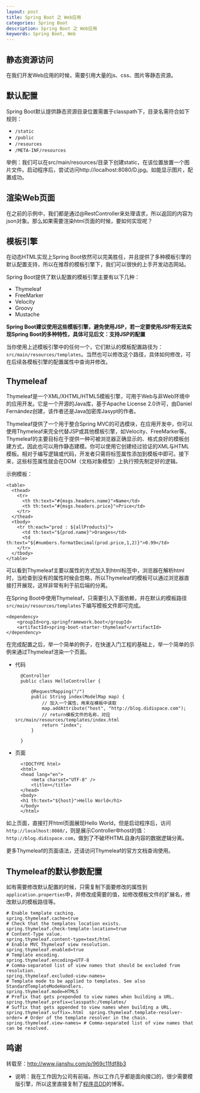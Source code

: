 ```yaml
---
layout: post
title: Spring Boot 之 Web应用
categories: Spring Boot
description: Spring Boot 之 Web应用
keywords: Spring Boot, Web
---
```


## 静态资源访问

在我们开发Web应用的时候，需要引用大量的js、css、图片等静态资源。


## 默认配置

Spring Boot默认提供静态资源目录位置需置于classpath下，目录名需符合如下规则：

* `/static`
* `/public`
* `/resources`
* `/META-INF/resources`

举例：我们可以在src/main/resources/目录下创建static，在该位置放置一个图片文件。启动程序后，尝试访问http://localhost:8080/D.jpg。如能显示图片，配置成功。

## 渲染Web页面


在之前的示例中，我们都是通过@RestController来处理请求，所以返回的内容为json对象。那么如果需要渲染html页面的时候，要如何实现呢？

## 模板引擎

在动态HTML实现上Spring Boot依然可以完美胜任，并且提供了多种模板引擎的默认配置支持，所以在推荐的模板引擎下，我们可以很快的上手开发动态网站。

Spring Boot提供了默认配置的模板引擎主要有以下几种：

* Thymeleaf
* FreeMarker
* Velocity
* Groovy
* Mustache

**Spring Boot建议使用这些模板引擎，避免使用JSP，若一定要使用JSP将无法实现Spring Boot的多种特性，具体可见后文：支持JSP的配置**

当你使用上述模板引擎中的任何一个，它们默认的模板配置路径为：`src/main/resources/templates`。当然也可以修改这个路径，具体如何修改，可在后续各模板引擎的配置属性中查询并修改。

## Thymeleaf

Thymeleaf是一个XML/XHTML/HTML5模板引擎，可用于Web与非Web环境中的应用开发。它是一个开源的Java库，基于Apache License 2.0许可，由Daniel Fernández创建，该作者还是Java加密库Jasypt的作者。

Thymeleaf提供了一个用于整合Spring MVC的可选模块，在应用开发中，你可以使用Thymeleaf来完全代替JSP或其他模板引擎，如Velocity、FreeMarker等。Thymeleaf的主要目标在于提供一种可被浏览器正确显示的、格式良好的模板创建方式，因此也可以用作静态建模。你可以使用它创建经过验证的XML与HTML模板。相对于编写逻辑或代码，开发者只需将标签属性添加到模板中即可。接下来，这些标签属性就会在DOM（文档对象模型）上执行预先制定好的逻辑。

示例模板：

	<table>
	  <thead>
	    <tr>
	      <th th:text="#{msgs.headers.name}">Name</td>
	      <th th:text="#{msgs.headers.price}">Price</td>
	    </tr>
	  </thead>
	  <tbody>
	    <tr th:each="prod : ${allProducts}">
	      <td th:text="${prod.name}">Oranges</td>
	      <td th:text="${#numbers.formatDecimal(prod.price,1,2)}">0.99</td>
	    </tr>
	  </tbody>
	</table>
	
可以看到Thymeleaf主要以属性的方式加入到html标签中，浏览器在解析html时，当检查到没有的属性时候会忽略，所以Thymeleaf的模板可以通过浏览器直接打开展现，这样非常有利于前后端的分离。

在Spring Boot中使用Thymeleaf，只需要引入下面依赖，并在默认的模板路径`src/main/resources/templates`下编写模板文件即可完成。

	<dependency>
	    <groupId>org.springframework.boot</groupId>
	    <artifactId>spring-boot-starter-thymeleaf</artifactId>
	</dependency>

在完成配置之后，举一个简单的例子，在快速入门工程的基础上，举一个简单的示例来通过Thymeleaf渲染一个页面。

* 代码

		@Controller
		public class HelloController {
		
		    @RequestMapping("/")
		    public String index(ModelMap map) {
		        // 加入一个属性，用来在模板中读取
		        map.addAttribute("host", "http://blog.didispace.com");
		        // return模板文件的名称，对应src/main/resources/templates/index.html
		        return "index";  
		    }
		
		}
	
* 页面	

		<!DOCTYPE html>
		<html>
		<head lang="en">
		    <meta charset="UTF-8" />
		    <title></title>
		</head>
		<body>
		<h1 th:text="${host}">Hello World</h1>
		</body>
		</html>
		
如上页面，直接打开html页面展现Hello World，但是启动程序后，访问`http://localhost:8080/`，则是展示Controller中host的值：`http://blog.didispace.com`，做到了不破坏HTML自身内容的数据逻辑分离。

更多Thymeleaf的页面语法，还请访问Thymeleaf的官方文档查询使用。


## Thymeleaf的默认参数配置

如有需要修改默认配置的时候，只需复制下面要修改的属性到`application.properties`中，并修改成需要的值，如修改模板文件的扩展名，修改默认的模板路径等。

	# Enable template caching.
	spring.thymeleaf.cache=true 
	# Check that the templates location exists.
	spring.thymeleaf.check-template-location=true 
	# Content-Type value.
	spring.thymeleaf.content-type=text/html 
	# Enable MVC Thymeleaf view resolution.
	spring.thymeleaf.enabled=true 
	# Template encoding.
	spring.thymeleaf.encoding=UTF-8 
	# Comma-separated list of view names that should be excluded from resolution.
	spring.thymeleaf.excluded-view-names= 
	# Template mode to be applied to templates. See also StandardTemplateModeHandlers.
	spring.thymeleaf.mode=HTML5 
	# Prefix that gets prepended to view names when building a URL.
	spring.thymeleaf.prefix=classpath:/templates/ 
	# Suffix that gets appended to view names when building a URL.
	spring.thymeleaf.suffix=.html  spring.thymeleaf.template-resolver-order= # Order of the template resolver in the chain. spring.thymeleaf.view-names= # Comma-separated list of view names that can be resolved.
	
	
## 鸣谢

转载至：http://www.jianshu.com/p/969c11fdf8b3
* 说明：我在工作因为公司有前端，所以工作几乎都是面向接口的，很少需要模版引擎，所以这里直接复制了[程序员DD](http://www.jianshu.com/u/6a622d516e32)的博客。











